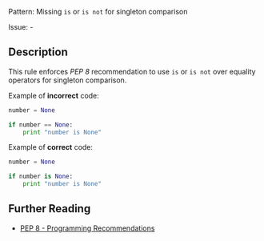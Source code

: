 Pattern: Missing `is` or `is not` for singleton comparison

Issue: -

## Description

This rule enforces _PEP 8_ recommendation to use `is` or `is not` over equality operators for singleton comparison. 


Example of **incorrect** code:

```python
number = None

if number == None:
    print "number is None"
```

Example of **correct** code:


```python
number = None

if number is None:
    print "number is None"
```

## Further Reading

* [PEP 8 - Programming Recommendations](https://www.python.org/dev/peps/pep-0008/#programming-recommendations)
